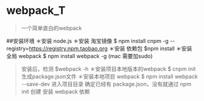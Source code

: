 # webpack_T
>一个简单直白的webpack

##安装环境
＊安装 node.js
＊安装 淘宝镜像   $ npm install cnpm -g --registry=https://registry.npm.taobao.org
＊安装 依赖包   $npm install
＊安装 全局 webpack   $ npm install webpack -g  (mac 需要加sudo)
>安装后，检测 $webpack -h
＊安装项目本地版本的webpack $ cnpm init    生成package.json文件
＊安装本地项目 webpack  $ npm install webpack --save-dev
>进入项目目录
确定已经有 package.json，没有就通过 npm init 创建
安装 webpack 依赖
